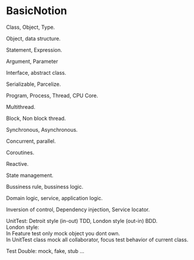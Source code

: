 # BasicNotion

Class, Object, Type.

Object, data structure.

Statement, Expression.

Argument, Parameter

Interface, abstract class.

Serializable, Parcelize.

Program, Process, Thread, CPU Core.

Multithread.

Block, Non block thread.

Synchronous, Asynchronous.

Concurrent, parallel.

Coroutines.

Reactive.

State management.

Bussiness rule, bussiness logic.

Domain logic, service, application logic.

Inversion of control, Dependency injection, Service locator.

UnitTest: Detroit style (in-out) TDD, London style (out-in) BDD.  
London style:  
In Feature test only mock object you dont own.  
In UnitTest class mock all collaborator, focus test behavior of current class.

Test Double: mock, fake, stub ...
